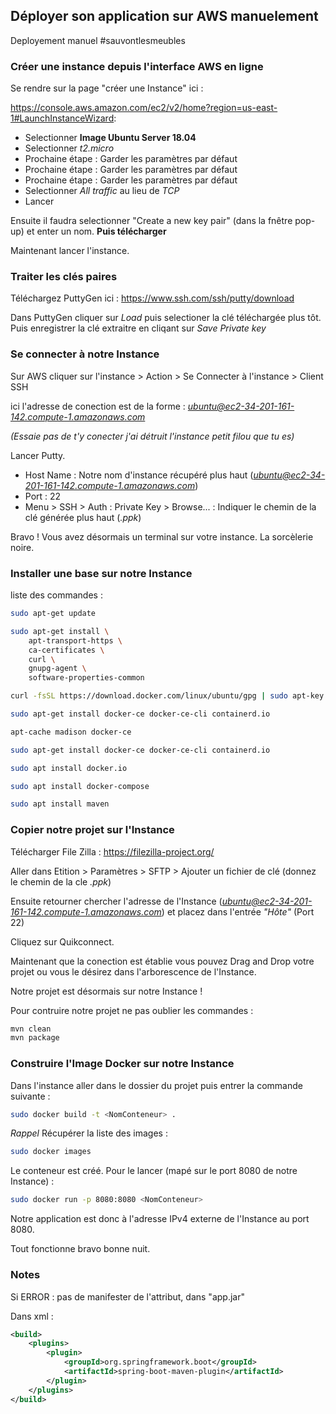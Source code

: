 
## Déployer son application sur AWS manuelement 

Deployement manuel #sauvontlesmeubles

### Créer une instance depuis l'interface AWS en ligne 

Se rendre sur la page "créer une Instance" ici :

https://console.aws.amazon.com/ec2/v2/home?region=us-east-1#LaunchInstanceWizard:

- Selectionner **Image Ubuntu Server 18.04**
- Selectionner *t2.micro*
- Prochaine étape : Garder les paramètres par défaut
- Prochaine étape : Garder les paramètres par défaut
- Prochaine étape : Garder les paramètres par défaut
- Selectionner *All traffic* au lieu de *TCP*
- Lancer

Ensuite il faudra selectionner "Create a new key pair" (dans la fnêtre pop-up) et enter un nom.
**Puis télécharger**

Maintenant lancer l'instance.

### Traiter les clés paires

Téléchargez PuttyGen ici : https://www.ssh.com/ssh/putty/download

Dans PuttyGen cliquer sur *Load* puis selectioner la clé téléchargée plus tôt.
Puis enregistrer la clé extraitre en cliqant sur *Save Private key*

### Se connecter à notre Instance 

Sur AWS cliquer sur l'instance > Action > Se Connecter à l'instance > Client SSH 

ici l'adresse de conection est de la forme : *ubuntu@ec2-34-201-161-142.compute-1.amazonaws.com*

*(Essaie pas de t'y conecter j'ai détruit l'instance petit filou que tu es)*

Lancer Putty.

- Host Name : Notre nom d'instance récupéré plus haut (*ubuntu@ec2-34-201-161-142.compute-1.amazonaws.com*)
- Port : 22
- Menu > SSH > Auth : Private Key > Browse... : Indiquer le chemin de la clé générée plus haut (*.ppk*)

Bravo ! Vous avez désormais un terminal sur votre instance. La sorcèlerie noire.

### Installer une base sur notre Instance

liste des commandes :

```bash
sudo apt-get update
```

```bash
sudo apt-get install \
    apt-transport-https \
    ca-certificates \
    curl \
    gnupg-agent \
    software-properties-common
```

```bash
curl -fsSL https://download.docker.com/linux/ubuntu/gpg | sudo apt-key add -
```

```bash
sudo apt-get install docker-ce docker-ce-cli containerd.io
```

```bash
apt-cache madison docker-ce
```

```bash
sudo apt-get install docker-ce docker-ce-cli containerd.io
```

```bash
sudo apt install docker.io
```

```bash
sudo apt install docker-compose
```

```bash
sudo apt install maven
```

### Copier notre projet sur l'Instance

Télécharger File Zilla : https://filezilla-project.org/

Aller dans Etition > Paramètres > SFTP > Ajouter un fichier de clé (donnez le chemin de la cle *.ppk*)

Ensuite retourner chercher l'adresse de l'Instance (*ubuntu@ec2-34-201-161-142.compute-1.amazonaws.com*)
et placez dans l'entrée *"Hôte"* (Port 22)

Cliquez sur Quikconnect.

Maintenant que la conection est établie vous pouvez Drag and Drop votre projet ou vous le désirez dans l'arborescence de l'Instance.

Notre projet est désormais sur notre Instance !

Pour contruire notre projet ne pas oublier les commandes :

```bash
mvn clean
mvn package
```

### Construire l'Image Docker sur notre Instance 

Dans l'instance aller dans le dossier du projet puis entrer la commande suivante :

```bash
sudo docker build -t <NomConteneur> .
```

*Rappel* Récupérer la liste des images :

```bash
sudo docker images
```

Le conteneur est créé. Pour le lancer (mapé sur le port 8080 de notre Instance) :

```bash
sudo docker run -p 8080:8080 <NomConteneur>
```

Notre application est donc à l'adresse IPv4 externe de l'Instance au port 8080.

Tout fonctionne bravo bonne nuit.

### Notes 

Si ERROR : pas de manifester de l'attribut, dans "app.jar"

Dans xml :

```xml
<build>
    <plugins>
        <plugin>
            <groupId>org.springframework.boot</groupId>
            <artifactId>spring-boot-maven-plugin</artifactId>
        </plugin>
    </plugins>
</build>
```
